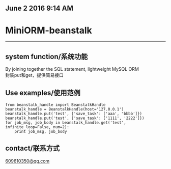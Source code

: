 ## June 2 2016 9:14 AM

# MiniORM-beanstalk

* * *


## system function/系统功能

By joining together the SQL statement, lightweight MySQL ORM  
封装put和get，提供简易接口

## Use examples/使用范例

```
from beanstalk_handle import BeanstalkHandle  
beanstalk_handle = BeanstalkHandle(host='127.0.0.1')
beanstalk_handle.put('test', {'save_task': ['aaa', 'bbbb']})
beanstalk_handle.put('test', {'save_task': ['1111', '2222']})
for job_msg, job_body in beanstalk_handle.get('test', infinite_loop=False, num=2):
    print job_msg, job_body
```


## contact/联系方式


609610350@qq.com
